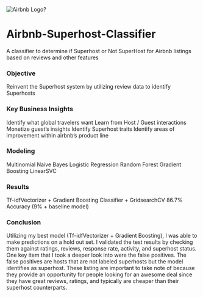 ![Airbnb Logo?](arbnblogo.png)


# Airbnb-Superhost-Classifier
A classifier to determine if Superhost or Not SuperHost for Airbnb listings based on reviews and other features


### Objective

Reinvent the Superhost system by utilizing review data to identify Superhosts


### Key Business Insights
 
Identify what global travelers want
Learn from Host / Guest interactions
Monetize guest’s insights
Identify Superhost traits
Identify areas of improvement within airbnb’s product line


### Modeling

Multinomial Naive Bayes
Logistic Regression
Random Forest
Gradient Boosting
LinearSVC


### Results

Tf-idfVectorizer + Gradient Boosting Classifier + GridsearchCV 
86.7% Accuracy (9% + baseline model)



### Conclusion

Utilizing my best model (Tf-idfVectorizer + Gradient Boosting), I was able to make predictions on a hold out set. I validated the test results by checking them against ratings, reviews, response rate, activity, and superhost status. One key item that I took a deeper look into were the false positives. The false positives are hosts that are not labeled superhosts but the model identifies as superhost. These listing are important to take note of because they provide an opportunity for people looking for an awesome deal since they have great reviews, ratings, and typically are cheaper than their superhost counterparts. 

